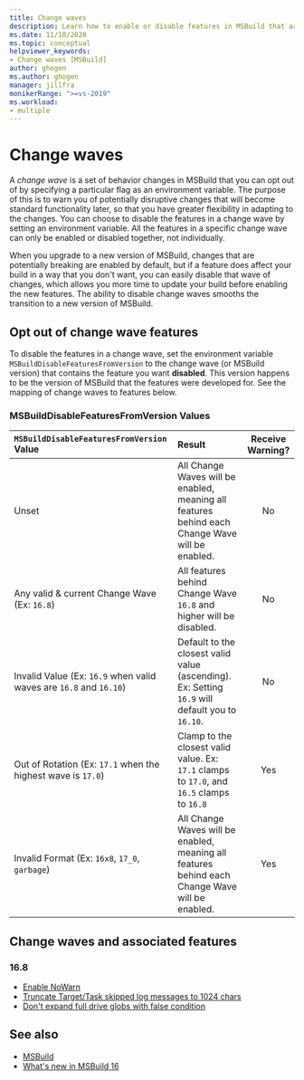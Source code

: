 ```yaml
---
title: Change waves
description: Learn how to enable or disable features in MSBuild that are potentially disruptive.
ms.date: 11/10/2020
ms.topic: conceptual
helpviewer_keywords:
- Change waves [MSBuild]
author: ghogen
ms.author: ghogen
manager: jillfra
monikerRange: ">=vs-2019"
ms.workload:
- multiple
---
```

# Change waves

A *change wave* is a set of behavior changes in MSBuild that you can opt out of by specifying a particular flag as an environment variable. The purpose of this is to warn you of potentially disruptive changes that will become standard functionality later, so that you have greater flexibility in adapting to the changes. You can choose to disable the features in a change wave by setting an environment variable. All the features in a specific change wave can only be enabled or disabled together, not individually.

When you upgrade to a new version of MSBuild, changes that are potentially breaking are enabled by default, but if a feature does affect your build in a way that you don't want, you can easily disable that wave of changes, which allows you more time to update your build before enabling the new features. The ability to disable change waves smooths the transition to a new version of MSBuild.

## Opt out of change wave features

To disable the features in a change wave, set the environment variable `MSBuildDisableFeaturesFromVersion` to the change wave (or MSBuild version) that contains the feature you want **disabled**. This version happens to be the version of MSBuild that the features were developed for. See the mapping of change waves to features below.

### MSBuildDisableFeaturesFromVersion Values

| `MSBuildDisableFeaturesFromVersion` Value                         | Result        | Receive Warning? |
| :-------------                                                    | :----------   | :----------: |
| Unset                                                             | All Change Waves will be enabled, meaning all features behind each Change Wave will be enabled.               | No   |
| Any valid & current Change Wave (Ex: `16.8`)                      | All features behind Change Wave `16.8` and higher will be disabled.                                           | No   |
| Invalid Value (Ex: `16.9` when valid waves are `16.8` and `16.10`)| Default to the closest valid value (ascending). Ex: Setting `16.9` will default you to `16.10`.               | No   |
| Out of Rotation (Ex: `17.1` when the highest wave is `17.0`)      | Clamp to the closest valid value. Ex: `17.1` clamps to `17.0`, and `16.5` clamps to `16.8`                    | Yes  |
| Invalid Format (Ex: `16x8`, `17_0`, `garbage`)                    | All Change Waves will be enabled, meaning all features behind each Change Wave will be enabled.               | Yes  |

## Change waves and associated features

### 16.8

- [Enable NoWarn](https://github.com/dotnet/msbuild/pull/5671)
- [Truncate Target/Task skipped log messages to 1024 chars](https://github.com/dotnet/msbuild/pull/5553)
- [Don't expand full drive globs with false condition](https://github.com/dotnet/msbuild/pull/5669)

## See also
- [MSBuild](msbuild.md)
- [What's new in MSBuild 16](whats-new-msbuild-16-0.md)